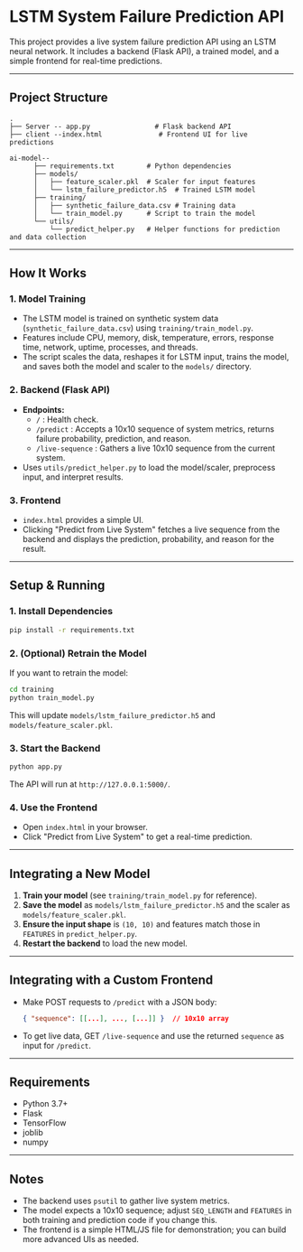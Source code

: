# LSTM System Failure Prediction API

This project provides a live system failure prediction API using an LSTM neural network. It includes a backend (Flask API), a trained model, and a simple frontend for real-time predictions.

---

## Project Structure

```
.
├── Server -- app.py                # Flask backend API
├── client --index.html              # Frontend UI for live predictions

ai-model--
      ├── requirements.txt        # Python dependencies
      ├── models/
      │   ├── feature_scaler.pkl  # Scaler for input features
      │   └── lstm_failure_predictor.h5  # Trained LSTM model
      ├── training/
      │   ├── synthetic_failure_data.csv # Training data
      │   └── train_model.py      # Script to train the model
      └── utils/
          └── predict_helper.py   # Helper functions for prediction and data collection
```

---

## How It Works

### 1. Model Training

- The LSTM model is trained on synthetic system data (`synthetic_failure_data.csv`) using `training/train_model.py`.
- Features include CPU, memory, disk, temperature, errors, response time, network, uptime, processes, and threads.
- The script scales the data, reshapes it for LSTM input, trains the model, and saves both the model and scaler to the `models/` directory.

### 2. Backend (Flask API)

- **Endpoints:**
  - `/` : Health check.
  - `/predict` : Accepts a 10x10 sequence of system metrics, returns failure probability, prediction, and reason.
  - `/live-sequence` : Gathers a live 10x10 sequence from the current system.
- Uses `utils/predict_helper.py` to load the model/scaler, preprocess input, and interpret results.

### 3. Frontend

- `index.html` provides a simple UI.
- Clicking "Predict from Live System" fetches a live sequence from the backend and displays the prediction, probability, and reason for the result.

---

## Setup & Running

### 1. Install Dependencies

```bash
pip install -r requirements.txt
```

### 2. (Optional) Retrain the Model

If you want to retrain the model:

```bash
cd training
python train_model.py
```

This will update `models/lstm_failure_predictor.h5` and `models/feature_scaler.pkl`.

### 3. Start the Backend

```bash
python app.py
```

The API will run at `http://127.0.0.1:5000/`.

### 4. Use the Frontend

- Open `index.html` in your browser.
- Click "Predict from Live System" to get a real-time prediction.

---

## Integrating a New Model

1. **Train your model** (see `training/train_model.py` for reference).
2. **Save the model** as `models/lstm_failure_predictor.h5` and the scaler as `models/feature_scaler.pkl`.
3. **Ensure the input shape** is `(10, 10)` and features match those in `FEATURES` in `predict_helper.py`.
4. **Restart the backend** to load the new model.

---

## Integrating with a Custom Frontend

- Make POST requests to `/predict` with a JSON body:
  ```json
  { "sequence": [[...], ..., [...]] }  // 10x10 array
  ```
- To get live data, GET `/live-sequence` and use the returned `sequence` as input for `/predict`.

---

## Requirements

- Python 3.7+
- Flask
- TensorFlow
- joblib
- numpy

---

## Notes

- The backend uses `psutil` to gather live system metrics.
- The model expects a 10x10 sequence; adjust `SEQ_LENGTH` and `FEATURES` in both training and prediction code if you change this.
- The frontend is a simple HTML/JS file for demonstration; you can build more advanced UIs as needed. 